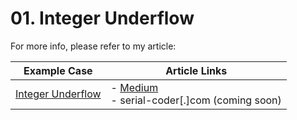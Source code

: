 # 01. Integer Underflow

For more info, please refer to my article:

| Example Case | Article Links |
| --- | --- |
| [Integer Underflow]() | - [Medium]()<br />- serial-coder[.]com (coming soon) |